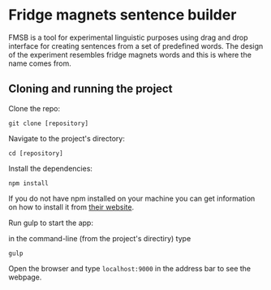 # Fridge magnets sentence builder

FMSB is a tool for experimental linguistic purposes using drag and drop interface for creating sentences from a set of predefined words. The design of the experiment resembles fridge magnets words and this is where the name comes from.


## Cloning and running the project


Clone the repo:

`git clone [repository]`

Navigate to the project's directory:

`cd [repository]`


Install the dependencies:

`npm install`

If you do not have npm installed on your machine you can get information on how to install it from [their website][1].


Run gulp to start the app:

in the command-line (from the project's directiry) type

`gulp`

Open the browser and type `localhost:9000` in the address bar to see the webpage.



[1]: https://www.npmjs.com/ "npm"



